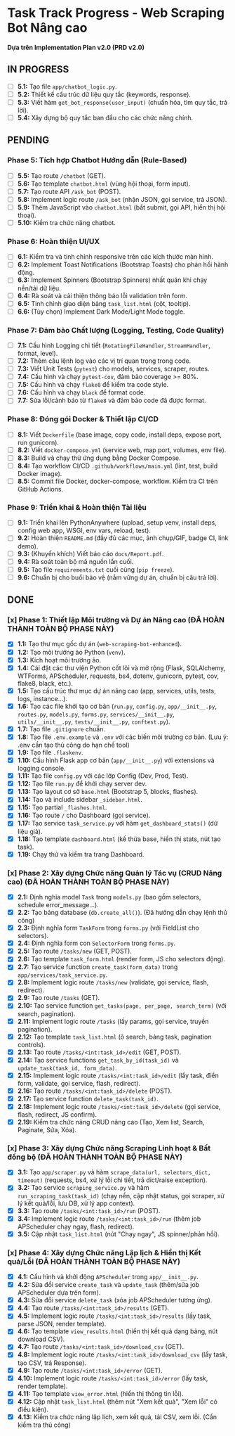 # Task Track Progress - Web Scraping Bot Nâng cao

**Dựa trên Implementation Plan v2.0 (PRD v2.0)**

## IN PROGRESS

*   [ ] **5.1:** Tạo file `app/chatbot_logic.py`.
*   [ ] **5.2:** Thiết kế cấu trúc dữ liệu quy tắc (keywords, response).
*   [ ] **5.3:** Viết hàm `get_bot_response(user_input)` (chuẩn hóa, tìm quy tắc, trả lời).
*   [ ] **5.4:** Xây dựng bộ quy tắc ban đầu cho các chức năng chính.

## PENDING

### Phase 5: Tích hợp Chatbot Hướng dẫn (Rule-Based)

*   [ ] **5.5:** Tạo route `/chatbot` (GET).
*   [ ] **5.6:** Tạo template `chatbot.html` (vùng hội thoại, form input).
*   [ ] **5.7:** Tạo route API `/ask_bot` (POST).
*   [ ] **5.8:** Implement logic route `/ask_bot` (nhận JSON, gọi service, trả JSON).
*   [ ] **5.9:** Thêm JavaScript vào `chatbot.html` (bắt submit, gọi API, hiển thị hội thoại).
*   [ ] **5.10:** Kiểm tra chức năng chatbot.

### Phase 6: Hoàn thiện UI/UX

*   [ ] **6.1:** Kiểm tra và tinh chỉnh responsive trên các kích thước màn hình.
*   [ ] **6.2:** Implement Toast Notifications (Bootstrap Toasts) cho phản hồi hành động.
*   [ ] **6.3:** Implement Spinners (Bootstrap Spinners) nhất quán khi chạy nền/tải dữ liệu.
*   [ ] **6.4:** Rà soát và cải thiện thông báo lỗi validation trên form.
*   [ ] **6.5:** Tinh chỉnh giao diện bảng `task_list.html` (cột, tooltip).
*   [ ] **6.6:** (Tùy chọn) Implement Dark Mode/Light Mode toggle.

### Phase 7: Đảm bảo Chất lượng (Logging, Testing, Code Quality)

*   [ ] **7.1:** Cấu hình Logging chi tiết (`RotatingFileHandler`, `StreamHandler`, format, level).
*   [ ] **7.2:** Thêm câu lệnh log vào các vị trí quan trọng trong code.
*   [ ] **7.3:** Viết Unit Tests (`pytest`) cho models, services, scraper, routes.
*   [ ] **7.4:** Cấu hình và chạy `pytest-cov`, đảm bảo coverage >= 80%.
*   [ ] **7.5:** Cấu hình và chạy `flake8` để kiểm tra code style.
*   [ ] **7.6:** Cấu hình và chạy `black` để format code.
*   [ ] **7.7:** Sửa lỗi/cảnh báo từ `flake8` và đảm bảo code đã được format.

### Phase 8: Đóng gói Docker & Thiết lập CI/CD

*   [ ] **8.1:** Viết `Dockerfile` (base image, copy code, install deps, expose port, run gunicorn).
*   [ ] **8.2:** Viết `docker-compose.yml` (service web, map port, volumes, env file).
*   [ ] **8.3:** Build và chạy thử ứng dụng bằng Docker Compose.
*   [ ] **8.4:** Tạo workflow CI/CD `.github/workflows/main.yml` (lint, test, build Docker image).
*   [ ] **8.5:** Commit file Docker, docker-compose, workflow. Kiểm tra CI trên GitHub Actions.

### Phase 9: Triển khai & Hoàn thiện Tài liệu

*   [ ] **9.1:** Triển khai lên PythonAnywhere (upload, setup venv, install deps, config web app, WSGI, env vars, reload, test).
*   [ ] **9.2:** Hoàn thiện `README.md` (đầy đủ các mục, ảnh chụp/GIF, badge CI, link demo).
*   [ ] **9.3:** (Khuyến khích) Viết báo cáo `docs/Report.pdf`.
*   [ ] **9.4:** Rà soát toàn bộ mã nguồn lần cuối.
*   [ ] **9.5:** Tạo file `requirements.txt` cuối cùng (`pip freeze`).
*   [ ] **9.6:** Chuẩn bị cho buổi bảo vệ (nắm vững dự án, chuẩn bị câu trả lời).

## DONE

### [x] Phase 1: Thiết lập Môi trường và Dự án Nâng cao (ĐÃ HOÀN THÀNH TOÀN BỘ PHASE NÀY)

*   [x] **1.1:** Tạo thư mục gốc dự án (`web-scraping-bot-enhanced`).
*   [x] **1.2:** Tạo môi trường ảo Python (`venv`).
*   [x] **1.3:** Kích hoạt môi trường ảo.
*   [x] **1.4:** Cài đặt các thư viện Python cốt lõi và mở rộng (Flask, SQLAlchemy, WTForms, APScheduler, requests, bs4, dotenv, gunicorn, pytest, cov, flake8, black, etc.).
*   [x] **1.5:** Tạo cấu trúc thư mục dự án nâng cao (app, services, utils, tests, logs, instance...).
*   [x] **1.6:** Tạo các file khởi tạo cơ bản (`run.py`, `config.py`, `app/__init__.py`, `routes.py`, `models.py`, `forms.py`, `services/__init__.py`, `utils/__init__.py`, `tests/__init__.py`, `conftest.py`).
*   [x] **1.7:** Tạo file `.gitignore` chuẩn.
*   [x] **1.8:** Tạo file `.env.example` và `.env` với các biến môi trường cơ bản. (Lưu ý: .env cần tạo thủ công do hạn chế tool)
*   [x] **1.9:** Tạo file `.flaskenv`.
*   [x] **1.10:** Cấu hình Flask app cơ bản (`app/__init__.py`) với extensions và logging console.
*   [x] **1.11:** Tạo file `config.py` với các lớp Config (Dev, Prod, Test).
*   [x] **1.12:** Tạo file `run.py` để khởi chạy server dev.
*   [x] **1.13:** Tạo layout cơ sở `base.html` (Bootstrap 5, blocks, flashes).
*   [x] **1.14:** Tạo và include sidebar `_sidebar.html`.
*   [x] **1.15:** Tạo partial `_flashes.html`.
*   [x] **1.16:** Tạo route `/` cho Dashboard (gọi service).
*   [x] **1.17:** Tạo service `task_service.py` với hàm `get_dashboard_stats()` (dữ liệu giả).
*   [x] **1.18:** Tạo template `dashboard.html` (kế thừa base, hiển thị stats, nút tạo task).
*   [x] **1.19:** Chạy thử và kiểm tra trang Dashboard.

### [x] Phase 2: Xây dựng Chức năng Quản lý Tác vụ (CRUD Nâng cao) (ĐÃ HOÀN THÀNH TOÀN BỘ PHASE NÀY)

*   [x] **2.1:** Định nghĩa model `Task` trong `models.py` (bao gồm selectors, schedule error_message...).
*   [x] **2.2:** Tạo bảng database (`db.create_all()`). (Đã hướng dẫn chạy lệnh thủ công)
*   [x] **2.3:** Định nghĩa form `TaskForm` trong `forms.py` (với FieldList cho selectors).
*   [x] **2.4:** Định nghĩa form con `SelectorForm` trong `forms.py`.
*   [x] **2.5:** Tạo route `/tasks/new` (GET, POST).
*   [x] **2.6:** Tạo template `task_form.html` (render form, JS cho selectors động).
*   [x] **2.7:** Tạo service function `create_task(form_data)` trong `app/services/task_service.py`.
*   [x] **2.8:** Implement logic route `/tasks/new` (validate, gọi service, flash, redirect).
*   [x] **2.9:** Tạo route `/tasks` (GET).
*   [x] **2.10:** Tạo service function `get_tasks(page, per_page, search_term)` (với search, pagination).
*   [x] **2.11:** Implement logic route `/tasks` (lấy params, gọi service, truyền pagination).
*   [x] **2.12:** Tạo template `task_list.html` (ô search, bảng task, pagination controls).
*   [x] **2.13:** Tạo route `/tasks/<int:task_id>/edit` (GET, POST).
*   [x] **2.14:** Tạo service functions `get_task_by_id(task_id)` và `update_task(task_id, form_data)`.
*   [x] **2.15:** Implement logic route `/tasks/<int:task_id>/edit` (lấy task, điền form, validate, gọi service, flash, redirect).
*   [x] **2.16:** Tạo route `/tasks/<int:task_id>/delete` (POST).
*   [x] **2.17:** Tạo service function `delete_task(task_id)`.
*   [x] **2.18:** Implement logic route `/tasks/<int:task_id>/delete` (gọi service, flash, redirect, JS confirm).
*   [x] **2.19:** Kiểm tra chức năng CRUD nâng cao (Tạo, Xem list, Search, Paginate, Sửa, Xóa).

### [x] Phase 3: Xây dựng Chức năng Scraping Linh hoạt & Bất đồng bộ (ĐÃ HOÀN THÀNH TOÀN BỘ PHASE NÀY)

*   [x] **3.1:** Tạo `app/scraper.py` và hàm `scrape_data(url, selectors_dict, timeout)` (requests, bs4, xử lý lỗi chi tiết, trả dict/raise exception).
*   [x] **3.2:** Tạo service `scraping_service.py` và hàm `run_scraping_task(task_id)` (chạy nền, cập nhật status, gọi scraper, xử lý kết quả/lỗi, lưu DB, xử lý app context).
*   [x] **3.3:** Tạo route `/tasks/<int:task_id>/run` (POST).
*   [x] **3.4:** Implement logic route `/tasks/<int:task_id>/run` (thêm job APScheduler chạy ngay, flash, redirect).
*   [x] **3.5:** Cập nhật `task_list.html` (nút "Chạy ngay", JS spinner/phản hồi).

### [x] Phase 4: Xây dựng Chức năng Lập lịch & Hiển thị Kết quả/Lỗi (ĐÃ HOÀN THÀNH TOÀN BỘ PHASE NÀY)

*   [x] **4.1:** Cấu hình và khởi động `APScheduler` trong `app/__init__.py`.
*   [x] **4.2:** Sửa đổi service `create_task` và `update_task` (thêm/sửa job APScheduler dựa trên form).
*   [x] **4.3:** Sửa đổi service `delete_task` (xóa job APScheduler tương ứng).
*   [x] **4.4:** Tạo route `/tasks/<int:task_id>/results` (GET).
*   [x] **4.5:** Implement logic route `/tasks/<int:task_id>/results` (lấy task, parse JSON, render template).
*   [x] **4.6:** Tạo template `view_results.html` (hiển thị kết quả dạng bảng, nút download CSV).
*   [x] **4.7:** Tạo route `/tasks/<int:task_id>/download_csv` (GET).
*   [x] **4.8:** Implement logic route `/tasks/<int:task_id>/download_csv` (lấy task, tạo CSV, trả Response).
*   [x] **4.9:** Tạo route `/tasks/<int:task_id>/error` (GET).
*   [x] **4.10:** Implement logic route `/tasks/<int:task_id>/error` (lấy task, render template).
*   [x] **4.11:** Tạo template `view_error.html` (hiển thị thông tin lỗi).
*   [x] **4.12:** Cập nhật `task_list.html` (thêm nút "Xem kết quả", "Xem lỗi" có điều kiện).
*   [x] **4.13:** Kiểm tra chức năng lập lịch, xem kết quả, tải CSV, xem lỗi. (Cần kiểm tra thủ công)
